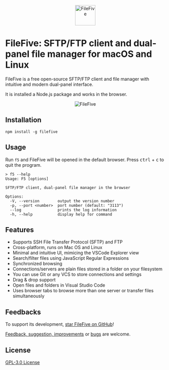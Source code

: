 <p align="center">
    <img src="https://github.com/miroshnikov/filefive/blob/main/frontend/src/assets/logo.svg" width="64" alt="FileFive" />
</p>


# FileFive: SFTP/FTP client and dual-panel file manager for macOS and Linux
FileFive is a free open-source SFTP/FTP client and file manager with intuitive and modern dual-panel interface.

It is installed a Node.js package and works in the browser. 

<p align="center">
    <img src="https://github.com/miroshnikov/filefive/blob/main/screenshot.png" alt="FileFive" />
</p>

## Installation
```shell
npm install -g filefive
```

## Usage
Run `f5` and FileFive will be opened in the default browser. Press <kbd>ctrl</kbd> + <kbd>c</kbd> to quit the program.
```
> f5 --help
Usage: F5 [options]

SFTP/FTP client, dual-panel file manager in the browser

Options:
  -V, --version        output the version number
  -p, --port <number>  port number (default: "3113")
  --log                prints the log information
  -h, --help           display help for command
```

## Features
- Supports SSH File Transfer Protocol (SFTP) and FTP
- Cross-platform, runs on Mac OS and Linux
- Minimal and intuitive UI, mimicing the VSCode Explorer view
- Search/filter files using JavaScript Regular Expressions
- Synchronized browsing
- Connections/servers are plain files stored in a folder on your filesystem
- You can use Git or any VCS to store connections and settings
- Drag & drop support
- Open files and folders in Visual Studio Code
- Uses browser tabs to browse more than one server or transfer files simultaneously

## Feedbacks
To support its development, [star FileFive on GitHub](https://github.com/miroshnikov/filefive/stargazers)!

[Feedback, suggestion, improvements](https://github.com/miroshnikov/filefive/discussions) or [bugs](https://github.com/miroshnikov/filefive/issues) are welcome.

## License
[GPL-3.0 License](LICENSE)
